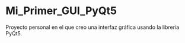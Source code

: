 # Mi_Primer_GUI_PyQt5

Proyecto personal en el que creo una interfaz gráfica usando la librería PyQt5.
